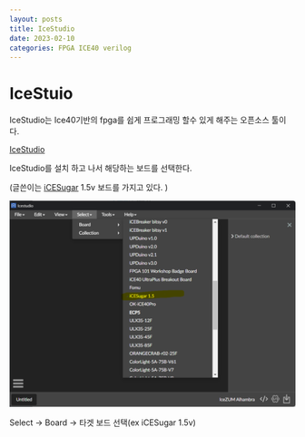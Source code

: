 ```yaml
---
layout: posts
title: IceStudio 
date: 2023-02-10
categories: FPGA ICE40 verilog
---
```


# IceStuio

IceStudio는 Ice40기반의 fpga를 쉽게 프로그래밍 할수 있게 해주는 오픈소스 툴이다.

[IceStudio](https://icestudio.io/)

IceStudio를 설치 하고 나서 해당하는 보드를 선택한다.

(글쓴이는 [iCESugar](https://github.com/wuxx/icesugar/) 1.5v 보드를 가지고 있다. )

![선택 화면 캡쳐](/assets/img/2023-02-10-icesugar.png)

Select -> Board -> 타겟 보드 선택(ex iCESugar 1.5v)
